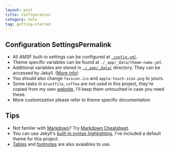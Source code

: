 ```yaml
---
layout: post
title: Configuration
category: note
tag: getting-started
---
```


## Configuration SettingsPermalink

- All AMSF built-in settings can be configured at [`_config.yml`](https://github.com/sparanoid/almace-scaffolding/blob/master/_config.yml).
- Theme specific variables can be found at `./_app/_data/theme-name.yml`.
- Additional variables are stored in [`./_app/_data/`](https://github.com/sparanoid/almace-scaffolding/blob/master/_app/_data) directory. They can be accessed by Jekyll. ([More info](http://jekyllrb.com/docs/datafiles/))
- You should also change `favicon.ico` and `apple-touch-icon.png` to yours.
- Some tasks in `Gruntfile.coffee` are not used in this project, they're copied from my own [website](https://github.com/sparanoid/sparanoid.com), I'll keep them untouched in case you need these.
- More customization please refer to theme specific documentation

## Tips

- Not familer with [Markdown](http://daringfireball.net/projects/markdown/)? Try [Markdown Cheatsheet](https://github.com/adam-p/markdown-here/wiki/Markdown-Cheatsheet).
- You can use Jekyll's [built-in syntax highlighting](http://jekyllrb.com/docs/templates/#code-snippet-highlighting), I've included a default theme for this project.
- [Tables](https://help.github.com/articles/github-flavored-markdown#tables) and [footnotes](https://github.com/vmg/redcarpet#and-its-like-really-simple-to-use) are also avaiables to use.
